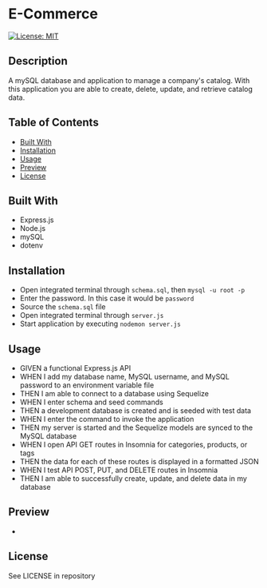 # E-Commerce
[![License: MIT](https://img.shields.io/badge/License-MIT-yellow.svg)](https://opensource.org/licenses/MIT)  

## Description

A mySQL database and application to manage a company's catalog. With this application you are able to create, delete, update, and retrieve catalog data.

## Table of Contents

- [Built With](#built-with)
- [Installation](#installation)
- [Usage](#usage)
- [Preview](#preview)
- [License](#license)

## Built With

- Express.js
- Node.js
- mySQL
- dotenv

## Installation

- Open integrated terminal through `schema.sql`, then `mysql -u root -p`
- Enter the password. In this case it would be `password`
- Source the `schema.sql` file
- Open integrated terminal through `server.js`
- Start application by executing `nodemon server.js`

## Usage

- GIVEN a functional Express.js API
- WHEN I add my database name, MySQL username, and MySQL password to an environment variable file
- THEN I am able to connect to a database using Sequelize
- WHEN I enter schema and seed commands
- THEN a development database is created and is seeded with test data
- WHEN I enter the command to invoke the application
- THEN my server is started and the Sequelize models are synced to the MySQL database
- WHEN I open API GET routes in Insomnia for categories, products, or tags
- THEN the data for each of these routes is displayed in a formatted JSON
- WHEN I test API POST, PUT, and DELETE routes in Insomnia
- THEN I am able to successfully create, update, and delete data in my database

## Preview

-

## License

See LICENSE in repository
